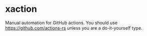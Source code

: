 # xaction

Manual automation for GitHub actions.
You should use https://github.com/actions-rs unless you are a do-it-yourself type.
